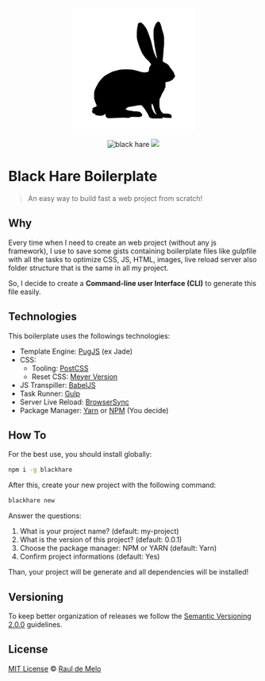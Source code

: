 <p align="center">
<img src="https://github.com/raulfdm/blackhare-boilerplate/blob/develop/img/hare.jpg?raw=true" alt="black hare" width="250">
</p>
<p align="center">
<img src="https://travis-ci.org/raulfdm/blackhare-boilerplate.svg?branch=master" alt="black hare">
<a href="https://david-dm.org/raulfdm/blackhare-boilerplate" title="dependencies status"><img src="https://david-dm.org/raulfdm/blackhare-boilerplate/status.svg"/></a>
</p>


# Black Hare Boilerplate
> An easy way to build fast a web project from scratch!


## Why
Every time when I need to create an web project (without any js framework), I use to save some gists containing boilerplate files like gulpfile with all the tasks to optimize CSS, JS, HTML, images, live reload server also folder structure that is the same in all my project.

So, I decide to create a **Command-line user Interface (CLI)** to generate this file easily. 

## Technologies
This boilerplate uses the followings technologies:
- Template Engine: [PugJS](https://pugjs.org/) (ex Jade)
- CSS: 
  - Tooling: [PostCSS](http://postcss.org/)
  - Reset CSS: [Meyer Version](https://meyerweb.com/eric/tools/css/reset/)
- JS Transpiller: [BabelJS](https://babeljs.io/)
- Task Runner: [Gulp](http://gulpjs.com/)
- Server Live Reload: [BrowserSync](https://www.browsersync.io/)
- Package Manager: [Yarn](https://yarnpkg.com/) or [NPM](https://www.npmjs.com/) (You decide)

## How To
For the best use, you should install globally:
```sh
npm i -g blackhare
```

After this, create your new project with the following command:
```sh
blackhare new
```

Answer the questions:
1. What is your project name? (default: my-project)
1. What is the version of this project? (default: 0.0.1)
1. Choose the package manager: NPM or YARN (default: Yarn)
1. Confirm project informations (default: Yes)

Than, your project will be generate and all dependencies will be installed!

## Versioning

To keep better organization of releases we follow the [Semantic Versioning 2.0.0](http://semver.org/) guidelines.

## License
[MIT License](https://github.com/raulfdm/blackhare-boilerplate/blob/master/LICENSE.md) © [Raul de Melo](https://rauldemelo.com.br/)

